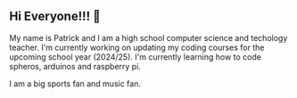 ## Hi Everyone!!! 👋
My name is Patrick and I am a high school computer science and techology teacher.
I'm currently working on updating my coding courses for the upcoming school year (2024/25).
I'm currently learning how to code spheros, arduinos and raspberry pi.

I am a big sports fan and music fan.

<!--
**Patrick4413/Patrick4413** is a ✨ _special_ ✨ repository because its `README.md` (this file) appears on your GitHub profile.

Here are some ideas to get you started:

- 🔭 I’m currently working on ...updated coding courses I currently teach.
- 🌱 I’m currently learning ...
- 👯 I’m looking to collaborate on ...
- 🤔 I’m looking for help with ...
- 💬 Ask me about ...
- 📫 How to reach me: ...
- 😄 Pronouns: ...
- ⚡ Fun fact: ... I'm a big fan of Radiohead!
-->
